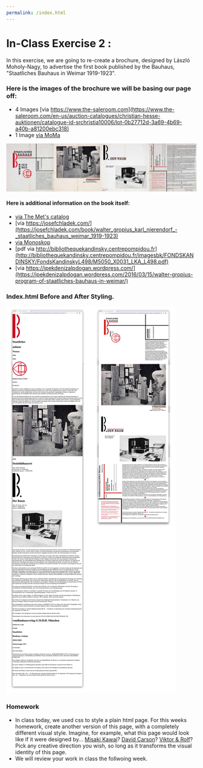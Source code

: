 ```yaml
---
permalink: /index.html
---
```


# In-Class Exercise 2 :

In this exercise, we are going to re-create a brochure, designed by László Moholy-Nagy, to advertise the first book published by the Bauhaus, "Staatliches Bauhaus in Weimar 1919-1923".

### Here is the images of the brochure we will be basing our page off:
- 4 Images [via https://www.the-saleroom.com](https://www.the-saleroom.com/en-us/auction-catalogues/christian-hesse-auktionen/catalogue-id-srchristia10006/lot-0b27712d-3a69-4b69-a40b-a81200ebc318)
- 1 Image [via MoMa](https://www.moma.org/collection/works/8078)

![Original Brochure by Moholy-Nagy](https://github.com/patshiu/PSAM-exercise2/blob/style/_reference/Stattlliches-Bauhaus-Brochure-Stitched.jpg?raw=true)

#### Here is additional information on the book itself:
- [via The Met's catalog](https://www.metmuseum.org/toah/works-of-art/2001.392/)
- [via https://josefchladek.com/](https://josefchladek.com/book/walter_gropius_karl_nierendorf_-_staatliches_bauhaus_weimar_1919-1923)
- [via Monoskop](https://monoskop.org/log/?p=11943)
- [pdf via http://bibliothequekandinsky.centrepompidou.fr](http://bibliothequekandinsky.centrepompidou.fr/imagesbk/FONDSKANDINSKY/FondsKandinskyL498/M5050_X0031_LKA_L498.pdf)
- [via https://ipekdenizalpdogan.wordpress.com/](https://ipekdenizalpdogan.wordpress.com/2016/03/15/walter-gropius-program-of-staatliches-bauhaus-in-weimar/)

### Index.html Before and After Styling.
![Before and After](https://github.com/patshiu/PSAM-exercise2/blob/style/_reference/Before-After.jpg?raw=true)


### Homework
- In class today, we used css to style a plain html page. For this weeks homework, create another version of this page, with a completely different visual style. Imagine, for example, what this page would look like if it were designed by... [Misaki Kawai](https://www.google.com/search?safe=active&biw=1368&bih=943&tbm=isch&sa=1&ei=eSdTXKDBKpKe5gLc2ZP4CQ&q=misaki+kawai&oq=MisKawai&gs_l=img.3.0.0i7i30l3j0i5i30.23809.27531..29110...0.0..0.143.905.2j6....1..1....1..gws-wiz-img.......35i39j0i67j0j0i7i10i30j0i8i7i30.nbiAsmZwusI)? [David Carson](https://www.google.com/search?q=david+carson&safe=active&source=lnms&tbm=isch&sa=X&ved=0ahUKEwion4qmvZjgAhVSq1kKHc8KBaUQ_AUIDigB&biw=1368&bih=943)? [Viktor & Rolf](https://www.dezeen.com/2019/01/29/viktor-rolf-fashion-statements-haute-couture-spring-summer-2019/)? Pick any creative direction you wish, so long as it transforms the visual identity of this page.
- We will review your work in class the follwoing week.
